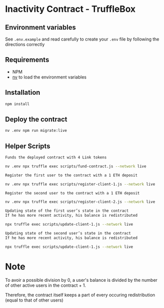 # Inactivity Contract - TruffleBox

## Environment variables

See `.env.example` and read carefully to create your `.env` file by following the directions correctly


## Requirements

- NPM
- [nv](https://github.com/jcouture/nv) to load the environment variables

## Installation

```bash
npm install
```

## Deploy the contract

```bash
nv .env npm run migrate:live
```

## Helper Scripts

```bash
Funds the deployed contract with 4 Link tokens

nv .env npx truffle exec scripts/fund-contract.js --network live
```

```bash
Register the first user to the contract with a 1 ETH deposit

nv .env npx truffle exec scripts/register-client-1.js --network live
```

```bash
Register the second user to the contract with a 1 ETH deposit

nv .env npx truffle exec scripts/register-client-2.js --network live
```

```bash
Updating state of the first user’s state in the contract
If he has more recent activity, his balance is redistributed

npx truffle exec scripts/update-client-1.js --network live
```

```bash
Updating state of the second user’s state in the contract
If he has more recent activity, his balance is redistributed

npx truffle exec scripts/update-client-1.js --network live
```

# Note
To avoir a possible division by 0, a user's balance is divided by the number of other active users in the contract + 1.

Therefore, the contract itself keeps a part of every occuring redistribution (equal to that of other users)
